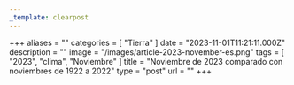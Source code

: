 ```yaml
---
_template: clearpost
---
```



+++
aliases = ""
categories = [ "Tierra" ]
date = "2023-11-01T11:21:11.000Z"
description = ""
image = "/images/article-2023-november-es.png"
tags = [ "2023", "clima", "Noviembre" ]
title = "Noviembre de 2023 comparado con noviembres de 1922 a 2022"
type = "post"
url = ""
+++


